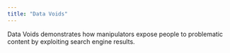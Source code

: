 ```yaml
---
title: "Data Voids"
---
```


Data Voids demonstrates how manipulators expose people to problematic content by exploiting search engine results.

